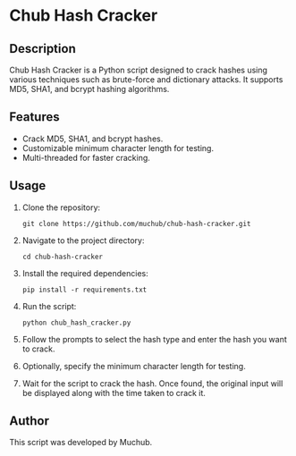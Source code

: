 # Chub Hash Cracker

## Description
Chub Hash Cracker is a Python script designed to crack hashes using various techniques such as brute-force and dictionary attacks. It supports MD5, SHA1, and bcrypt hashing algorithms.

## Features
- Crack MD5, SHA1, and bcrypt hashes.
- Customizable minimum character length for testing.
- Multi-threaded for faster cracking.

## Usage
1. Clone the repository:

    ```
    git clone https://github.com/muchub/chub-hash-cracker.git
    ```

2. Navigate to the project directory:

    ```
    cd chub-hash-cracker
    ```

3. Install the required dependencies:

    ```
    pip install -r requirements.txt
    ```

4. Run the script:

    ```
    python chub_hash_cracker.py
    ```

5. Follow the prompts to select the hash type and enter the hash you want to crack.

6. Optionally, specify the minimum character length for testing.

7. Wait for the script to crack the hash. Once found, the original input will be displayed along with the time taken to crack it.

## Author
This script was developed by Muchub.
